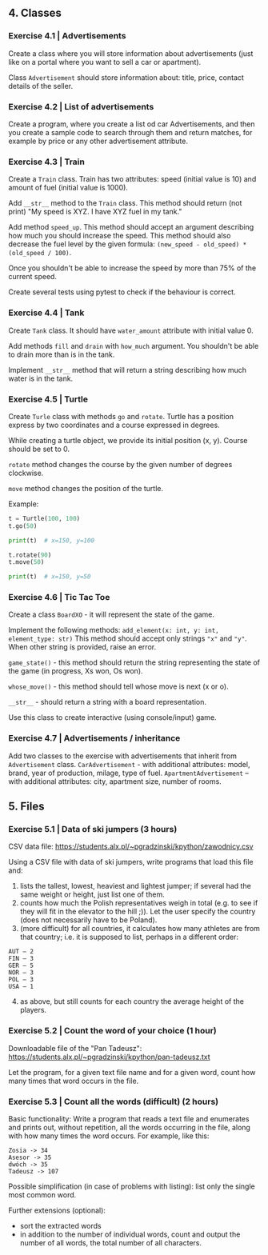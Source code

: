 ## 4. Classes

### Exercise 4.1 | Advertisements

Create a class where you will store information about advertisements (just like on a portal where you want to sell a car or apartment).

Class `Advertisement` should store information about: title, price, contact details of the seller.

### Exercise 4.2 | List of advertisements

Create a program, where you create a list od car Advertisements, and then you create a sample code to search through them and return matches, for example by price or any other advertisement attribute.

### Exercise 4.3 | Train

Create a `Train` class. Train has two attributes: speed (initial value is 10) and amount of fuel (initial value is 1000).

Add `__str__` method to the `Train` class. This method should return (not print) "My speed is XYZ. I have XYZ fuel in my tank."

Add method `speed_up`. This method should accept an argument describing how much you should increase the speed. This method should also decrease the fuel level by the given formula: `(new_speed - old_speed) * (old_speed / 100)`.

Once you shouldn't be able to increase the speed by more than 75% of the current speed. 

Create several tests using pytest to check if the behaviour is correct.

### Exercise 4.4 | Tank

Create `Tank` class. It should have `water_amount` attribute with initial value 0.

Add methods `fill` and `drain` with `how_much` argument. You shouldn't be able to drain more than is in the tank.

Implement `__str__` method that will return a string describing how much water is in the tank.

### Exercise 4.5 | Turtle

Create `Turle` class with methods `go` and `rotate`. Turtle has a position express by two coordinates and a course expressed in degrees.

While creating a turtle object, we provide its initial position (x, y). Course should be set to 0.

`rotate` method changes the course by the given number of degrees clockwise.

`move` method changes the position of the turtle.

Example:

```python
t = Turtle(100, 100)
t.go(50)

print(t)  # x=150, y=100 

t.rotate(90)
t.move(50)

print(t)  # x=150, y=50
```

### Exercise 4.6 | Tic Tac Toe

Create a class `BoardXO` - it will represent the state of the game.

Implement the following methods:
`add_element(x: int, y: int, element_type: str)`
This method should accept only strings `"x"` and `"y"`. When other string is provided, raise an error.

`game_state()` - this method should return the string representing the state of the game (in progress, Xs won, Os won). 

`whose_move()` - this method should tell whose move is next (x or o).

`__str__` - should return a string with a board representation.

Use this class to create interactive (using console/input) game.


### Exercise 4.7 | Advertisements / inheritance

Add two classes to the exercise with advertisements that inherit from `Advertisement` class.
`CarAdvertisement` - with additional attributes: model, brand, year of production, milage, type of fuel.
`ApartmentAdvertisement` – with additional attributes: city, apartment size, number of rooms.


## 5. Files

### Exercise 5.1 | Data of ski jumpers (3 hours)

CSV data file: https://students.alx.pl/~pgradzinski/kpython/zawodnicy.csv

Using a CSV file with data of ski jumpers, write programs that load this file and:

1. lists the tallest, lowest, heaviest and lightest jumper; if several had the same weight or height, just list one of them.
2. counts how much the Polish representatives weigh in total (e.g. to see if they will fit in the elevator to the hill ;)). Let the user specify the country (does not necessarily have to be Poland).
3. (more difficult) for all countries, it calculates how many athletes are from that country; i.e. it is supposed to list, perhaps in a different order:

```
AUT – 2
FIN – 3
GER – 5
NOR – 3
POL – 3
USA – 1
```

4. as above, but still counts for each country the average height of the players.

### Exercise 5.2 | Count the word of your choice (1 hour)

Downloadable file of the "Pan Tadeusz": https://students.alx.pl/~pgradzinski/kpython/pan-tadeusz.txt

Let the program, for a given text file name and for a given word, count how many times that word occurs in the file.

### Exercise 5.3 | Count all the words (difficult) (2 hours)

Basic functionality:
Write a program that reads a text file and enumerates and prints out, without repetition, all the words occurring in the file, along with how many times the word occurs. For example, like this:

```
Zosia -> 34
Asesor -> 35
dwóch -> 35
Tadeusz -> 107
```

Possible simplification (in case of problems with listing): list only the single most common word.

Further extensions (optional):
- sort the extracted words
- in addition to the number of individual words, count and output the number of all words, the total number of all characters.